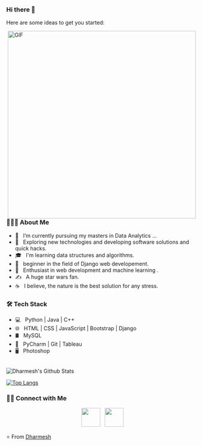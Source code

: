 ### Hi there 👋

<!--
**Dharmesh78/Dharmesh78** is a ✨ _special_ ✨ repository because its `README.md` (this file) appears on your GitHub profile.-->

Here are some ideas to get you started:

<img align="right" alt="GIF" src="https://miro.medium.com/max/1600/0*3N994lFVAwmVTsYJ.gif" width="500"/>

<h3> 👨🏻‍💻 About Me </h3>

- 🔭 &nbsp; I’m currently pursuing my masters in Data Analytics ...
- 🤔 &nbsp; Exploring new technologies and developing software solutions and quick hacks.
- 🎓 &nbsp; I'm learning data structures and algorithms.
- 💼 &nbsp; beginner in the field of Django web developement.
- 🌱 &nbsp; Enthusiast in web development and machine learning .
- ✍️ &nbsp; A huge star wars fan.
- ☕ &nbsp; I believe, the nature is the best solution for any stress. 

<h3>🛠 Tech Stack</h3>

- 💻 &nbsp; Python | Java | C++  
- 🌐 &nbsp;  HTML | CSS | JavaScript | Bootstrap | Django
- 🛢 &nbsp; MySQL 
- 🔧 &nbsp;  PyCharm | Git | Tableau
- 🖥 &nbsp;  Photoshop 

<br>

<img align="center" src="https://github-readme-stats.vercel.app/api?username=Dharmesh78&include_all_commits=true&count_private=true&show_icons=true&line_height=20&title_color=7A7ADB&icon_color=2234AE&text_color=D3D3D3&bg_color=0,000000,130F40" alt="Dharmesh's Github Stats">

</br>

[![Top Langs](https://github-readme-stats.vercel.app/api/top-langs/?username=Dharmesh78&layout=compact&text_color=daf7dc&bg_color=151515)](https://github.com/Dharmesh78/github-readme-stats)


<h3> 🤝🏻 Connect with Me </h3>

<p align="center"> 
&nbsp; <a href="https://www.linkedin.com/in/dharmesh-singh-2145a1129/" target="_blank" rel="noopener noreferrer"><img src="https://img.icons8.com/plasticine/100/000000/linkedin.png" width="50" /></a>
&nbsp; <a href="mailto:dharmeshsinghpaliwal.7@gmail.com" target="_blank" rel="noopener noreferrer"><img src="https://img.icons8.com/plasticine/100/000000/gmail.png"  width="50" /></a>
</p>

⭐️ From [Dharmesh](https://github.com/Dharmesh78)
